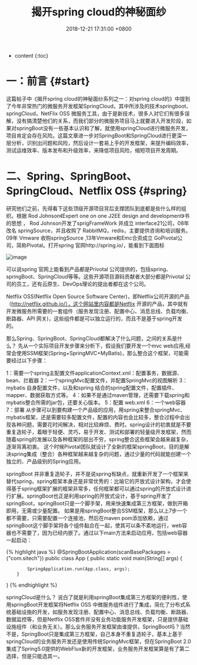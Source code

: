 ﻿---
layout: post
title:  "揭开spring cloud的神秘面纱"
date:   2018-12-21 17:31:00 +0800
categories: 微服务
tag: springcloud
---

* content
{:toc}

一：前言 	{#start}
====================

这篇帖子中《揭开spring cloud的神秘面纱系列之一：对spring cloud的》中提到了今年非常热门的微服务开发框架SpringCloud，其中所涉及的技术springboot、springCloud，NetFlix OSS 微服务工具，由于是新技术，很多人对它们有很多误解，没有搞清楚他们的关系，而我们部分的微服务项目马上就要进入开发阶段，如果对springBoot没有一些基本认识和了解，就使用springCloud进行微服务开发，项目肯定会存在风险。这篇文章进一步对SpringBoot和SpringCloud进行更深一层分析，识别出问题和风险，然后设计一套易上手的开发框架，来提升编码效率，测试运维效率、版本发布和升级效率，来降低项目风险，缩短项目开发周期。

 二、Spring、SpringBoot、SpringCloud、Netflix OSS             	{#spring}
=======================================

研究他们之前，先得看下这些顶级开源项目背后支撑团队到底都是些什么样的组织。根据 Rod Johnson《Expert one on one J2EE design and development》书的思想 ， Rod Johnson开发了sprigFrameWork 并成立 interface21公司，08年改名 springSource，并且收购了 RabbitMQ，redis，主要提供咨询和培训服务。09年 Vmware 收购springSource ,13年Vmware和Emc合资成立 GoPivotal公司，简称Pivotal。打开spring 官网http://spring.io/，能看到下面图标

![image](https://spring.io/img/spring-logo-3b6f842fa77c3bea3bac17dbce36a101.png)

可以说spring 官网上能看到产品都是Privotal 公司提供的，包括spring、springBoot、SpringCloud等等。这些开源项目源码贡献者大部分都是Privotal 公司的员工，还有云原生、DevOps理论的提出者都在这个公司。

Netflix OSS(Netflix Open Source Software Center)，即Netflix公司开源的产品（http://netflix.github.io/），这个网站里内容都是Netflix 开源的产品，其中就有开发微服务所需要的一套组件（服务发现注册、配置中心、消息总线、负载均衡、断路器、API 网关)，这些组件都是可以独立运行的，而且不是基于spring开发的。

  那么Spring、SpringBoot、SpringCloud都解决了什么问题，之间的关系是什么？ 先从一个实际项目开发步骤来分析下，假设我们要开发一个mvc web应用,经常会使用SSM框架(Spring+SpringMVC+MyBatis)，那么整合这个框架，可能需要经过以下步骤：




1：需要一个spring主配置文件applicationContext.xml：配置事务，数据源、bean、拦截器
2：一个springMvc配置文件，并配置SpringMvc的视图解析
3：mybatis 自身配置文件，以及和spring 结合的spring配置文件，配置插件、mapper、数据获取方式等。
4：如果不是通过maven管理，还需要下载spring和mybatis整合所需的jar包，还要关心版本。
5：配置 web.xml
6：一个web容器
7：部署
从步骤可以到要构建一个产品级的应用，用spring来整合springMvc、mybatis框架，还是需要较多配置文件，配置的内容也会比较多，整合过程中会出现各种问题，需要花时间解决，相对比较麻烦、费时。spring设计的初衷就是不要重复造轮子，着眼于轻便、灵巧，易于开发、测试和部署的轻量级开发框架，然而随着spring的发展以及各种框架的层出不穷，spring整合这些框架会越来越复杂，逐渐背离初衷。
这个时候Pivotal团队就设计了全新的框架springBoot，目的是解决spring集成（整合）各种框架越来越复杂的问题，通过少量的代码就能创建一个独立的、产品级别的Spring应用。

 
springBoot 并非重复造轮子，并不是说spring有缺点，就重新开发了一个框架来替代spring，spring框架本身还是非常优秀的：比喻它的开放式设计架构，才会使得基于spring框架扩展的框架非常多，任何框架都可以通过spring的开放式设计进行扩展。springBoot也正是利用spring的开放式设计，基于spring开发了springBoot，springBoot只是一个脚手架，用来快速集成第三方框架，做到开箱即用，无需或少量配置。
如果是用springBoot整合SSM框架，那么以上7步一个都不需要，只需要配置一个连接池，然后在maven pom添加依赖，通过springBoot这个脚手架将各个组件黏合在一起，使其可以条不紊地运行，web容器也不需要了，因为已经内嵌了。通过以下main方法来启动应用，包括web容器一起启动：

{% highlight java %}
@SpringBootApplication(scanBasePackages = {"com.sitech"})
public class App 
{
        public static void main(String[] args) {

            SpringApplication.run(App.class, args);
        }
}
{% endhighlight %}



springCloud是什么？ 说白了就是利用springBoot集成第三方框架的便利性，使用springBoot开发框架将Netflix OSS 中微服务组件进行了集成，简化了分布式系统基础设施的开发，如服务发现注册、配置中心、消息总线、负载均衡、断路器、数据监控等，但是Netflix OSS套件并没有业务功能服务开发框架，只是提供基础设施组件（和业务无关）。那么业务服务开发框架由谁提供，SpringBoot吗？当然不是，SpringBoot只是集成第三方框架，自己本身不重复造轮子，基本上基于springCloud的业务服务开发还是使用传统SpringMvc框架，但在SpringBoot 2.0集成了Spring5.0提供的WebFlux新的开发框架，业务服务开发框架算是有了第二选择，但是只能选其一。